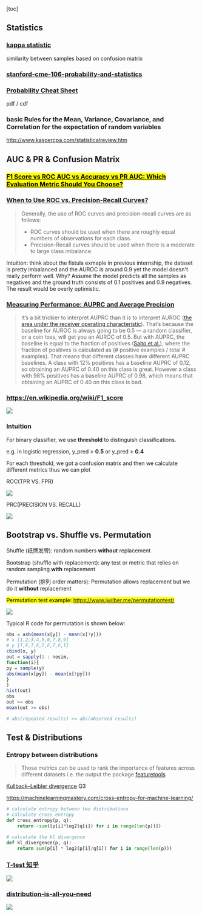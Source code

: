 [toc]





## Statistics



### [kappa statistic](http://sofasofa.io/forum_main_post.php?postid=1000321)

similarity between samples based on confusion matrix



### [stanford-cme-106-probability-and-statistics](https://github.com/shervinea/stanford-cme-106-probability-and-statistics)



### [Probability Cheat Sheet](https://web.cs.elte.hu/~mesti/valszam/kepletek)

pdf / cdf

### basic Rules for the Mean, Variance, Covariance, and Correlation for the expectation of random variables

http://www.kaspercpa.com/statisticalreview.htm



## AUC & PR & Confusion Matrix



### [<mark>F1 Score vs ROC AUC vs Accuracy vs PR AUC: Which Evaluation Metric Should You Choose?</mark>](https://neptune.ai/blog/f1-score-accuracy-roc-auc-pr-auc)



### [When to Use ROC vs. Precision-Recall Curves?](https://machinelearningmastery.com/roc-curves-and-precision-recall-curves-for-classification-in-python/)

> Generally, the use of ROC curves and precision-recall curves are as follows:
>
> - ROC curves should be used when there are roughly equal numbers of observations for each class.
> - Precision-Recall curves should be used when there is a moderate to large class imbalance.

Intuition: think about the fistula exmaple in previous internship, the dataset is pretty imbalanced and the AUROC is around 0.9 yet the model doesn't really perform well. Why? Assume the model predicts all the samples as negatives and the ground truth consists of 0.1 positives and 0.9 negatives. The result would be overly optimistic.



### [Measuring Performance: AUPRC and Average Precision](https://glassboxmedicine.com/2019/03/02/measuring-performance-auprc/)

> It’s a bit trickier to interpret AUPRC than it is to interpret AUROC ([the area under the receiver operating characteristic](https://glassboxmedicine.com/2019/02/23/measuring-performance-auc-auroc/)). That’s because the baseline for AUROC is always going to be 0.5 — a random classifier, or a coin toss, will get you an AUROC of 0.5. But with AUPRC, the baseline is equal to the fraction of positives ([Saito et al.](https://journals.plos.org/plosone/article?id=10.1371/journal.pone.0118432)), where the fraction of positives is calculated as (# positive examples / total # examples). That means that different classes have different AUPRC baselines. A class with 12% positives has a baseline AUPRC of 0.12, so obtaining an AUPRC of 0.40 on this class is great. However a class with 98% positives has a baseline AUPRC of 0.98, which means that obtaining an AUPRC of 0.40 on this class is bad.



### https://en.wikipedia.org/wiki/F1_score

![](https://i.loli.net/2020/08/28/nUZ6DvgG7WMuFsO.png)





### Intuition

For binary classifier, we use **threshold** to distinguish classifications.

e.g. in logistic regression, y_pred > **0.5**  or y_pred > **0.4**

For each threshold, we got a confusion matrix and then we calculate different metrics thus we can plot 

ROC(TPR VS. FPR)

![](https://i.loli.net/2020/08/28/5v8HcaZu7xzKPA6.png)

 PRC(PRECISION VS. RECALL)

![](https://i.loli.net/2020/08/28/p9oAmlrTgsZEuzv.png)





## Bootstrap vs. Shuffle vs. Permutation



Shuffle (纸牌发牌): random numbers **without** replacement 

Bootstrap (shuffle with replacement): any test or metric that relies on random sampling **with** replacement 

Permutation (排列 order matters): Permutation allows replacement but we do it **without** replacement

<mark>Permutation test example: https://www.jwilber.me/permutationtest/ </mark>

![](https://i.loli.net/2021/03/19/1rPJcIKtmWNZQnf.png)



Typical R code for permutation is shown below:

```R
obs = asb(mean(x[y]) - mean(x[!y]))
# x [1,2,3,4,5,6,7,8,9]
# y [T,F,T,F,T,F,T,F,T]
cbind(x, y)
out = sapply(1 : nosim,
function(i){
py = sample(y)
abs(mean(x[py]) - mean(x[!py]))
}
)
hist(out)
obs
out >= obs
mean(out >= obs)

# abs(repeated results) >= abs(observed results)
```



## Test & Distributions



### Entropy between distributions

> Those metrics can be used to rank the importance of features across different datasets i.e. the output the package [featuretools](https://github.com/alteryx/featuretools)

[Kullback–Leibler divergence](https://github.com/LuchaoQi/HW_JHU/blob/master/machine%20learning_deep%20learning/hw1/DeepLearning_Fall2019_hw1.pdf) Q3

https://machinelearningmastery.com/cross-entropy-for-machine-learning/

```python
# calculate entropy between two distributions
# calculate cross entropy
def cross_entropy(p, q):
	return -sum([p[i]*log2(q[i]) for i in range(len(p))])

# calculate the kl divergence
def kl_divergence(p, q):
	return sum(p[i] * log2(p[i]/q[i]) for i in range(len(p)))
```



### [T-test 知乎](https://zhuanlan.zhihu.com/p/38243421)

![](https://pic1.zhimg.com/80/v2-67bec9e25f295b5d05659bd57722ae74_1440w.jpg)

### [distribution-is-all-you-need](https://github.com/graykode/distribution-is-all-you-need)

![](https://github.com/graykode/distribution-is-all-you-need/raw/master/overview.png)

